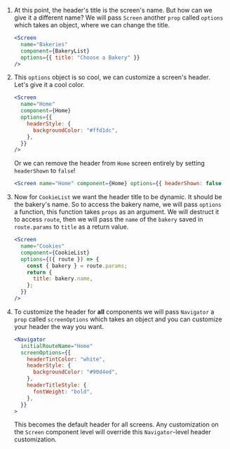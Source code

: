 1. At this point, the header's title is the screen's name. But how can we give it a different name? We will pass `Screen` another `prop` called `options` which takes an object, where we can change the title.

   ```jsx
   <Screen
     name="Bakeries"
     component={BakeryList}
     options={{ title: "Choose a Bakery" }}
   />
   ```

2. This `options` object is so cool, we can customize a screen's header. Let's give it a cool color.

   ```jsx
   <Screen
     name="Home"
     component={Home}
     options={{
       headerStyle: {
         backgroundColor: "#ffd1dc",
       },
     }}
   />
   ```

   Or we can remove the header from `Home` screen entirely by setting `headerShown` to `false`!

   ```jsx
   <Screen name="Home" component={Home} options={{ headerShown: false }} />
   ```

3. Now for `CookieList` we want the header title to be dynamic. It should be the bakery's name. So to access the bakery name, we will pass `options` a function, this function takes `props` as an argument. We will destruct it to access `route`, then we will pass the `name` of the `bakery` saved in `route.params` to `title` as a return value.

   ```jsx
   <Screen
     name="Cookies"
     component={CookieList}
     options={({ route }) => {
       const { bakery } = route.params;
       return {
         title: bakery.name,
       };
     }}
   />
   ```

4. To customize the header for **all** components we will pass `Navigator` a `prop` called `screenOptions` which takes an object and you can customize your header the way you want.

   ```jsx
   <Navigator
     initialRouteName="Home"
     screenOptions={{
       headerTintColor: "white",
       headerStyle: {
         backgroundColor: "#90d4ed",
       },
       headerTitleStyle: {
         fontWeight: "bold",
       },
     }}
   >
   ```

   This becomes the default header for all screens. Any customization on the `Screen` component level will override this `Navigator`-level header customization.
